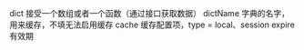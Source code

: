dict 接受一个数组或者一个函数（通过接口获取数据）
dictName 字典的名字，用来缓存，不填无法启用缓存
cache 缓存配置项，type = local、session expire 有效期